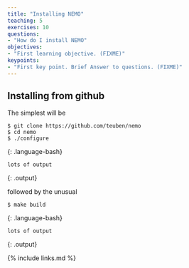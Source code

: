 ```yaml
---
title: "Installing NEMO"
teaching: 5
exercises: 10
questions:
- "How do I install NEMO"
objectives:
- "First learning objective. (FIXME)"
keypoints:
- "First key point. Brief Answer to questions. (FIXME)"
---
```



## Installing from github

The simplest will be
~~~
$ git clone https://github.com/teuben/nemo
$ cd nemo
$ ./configure
~~~
{: .language-bash}

~~~
lots of output
~~~
{: .output}

followed by the unusual

~~~
$ make build
~~~
{: .language-bash}


~~~
lots of output
~~~
{: .output}




{% include links.md %}

